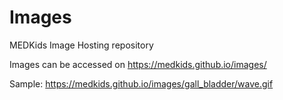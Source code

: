 # Images

MEDKids Image Hosting repository

Images can be accessed on https://medkids.github.io/images/


Sample: https://medkids.github.io/images/gall_bladder/wave.gif